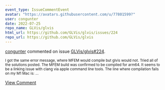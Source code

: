 ```yaml
---
event_type: IssueCommentEvent
avatar: "https://avatars.githubusercontent.com/u/77801599?"
user: congunter
date: 2022-07-25
repo_name: GLVis/glvis
html_url: https://github.com/GLVis/glvis/issues/224
repo_url: https://github.com/GLVis/glvis
---
```


<a href='https://github.com/congunter' target='_blank'>congunter</a> commented on issue <a href='https://github.com/GLVis/glvis/issues/224' target='_blank'>GLVis/glvis#224</a>.

<small>I got the same error message, where MFEM would compile but glvis would not. Tried all of the solutions posted. The MFEM build was confirmed to be compiled for arm64. It seems to be a linking issue with clang via apple command line tools. The line where compilation fails on my M1 Mac is:...</small>

<a href='https://github.com/GLVis/glvis/issues/224' target='_blank'>View Comment</a>